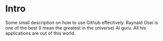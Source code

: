 # Intro
Some small description on how to use Github effectively.
Raynald Osei is one of the best (I mean the greatest in the universe) AI guru. All his applications 
are out of this world.
